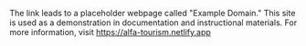 The link leads to a placeholder webpage called "Example Domain." This site is used as a demonstration in documentation and instructional materials. For more information,
visit https://alfa-tourism.netlify.app
